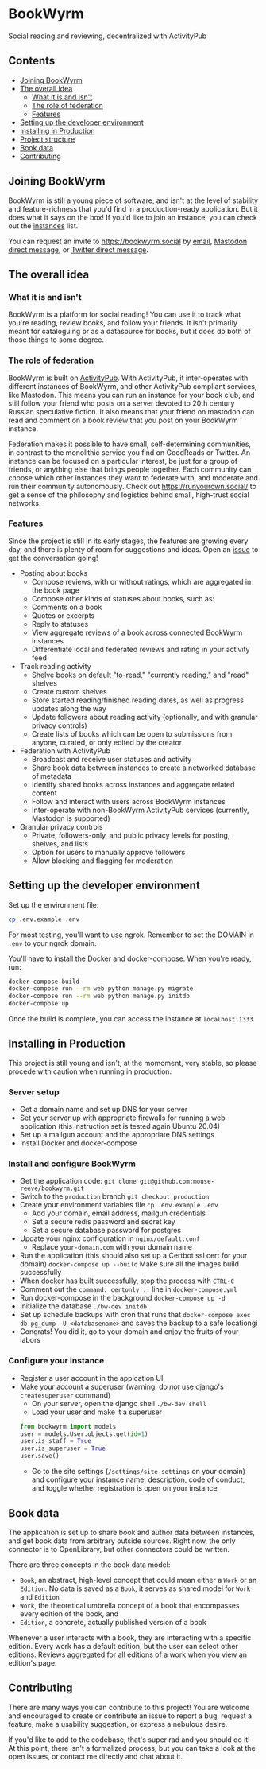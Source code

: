 # BookWyrm

Social reading and reviewing, decentralized with ActivityPub

## Contents
- [Joining BookWyrm](#joining-bookwyrm)
- [The overall idea](#the-overall-idea)
   - [What it is and isn't](#what-it-is-and-isnt)
   - [The role of federation](#the-role-of-federation)
   - [Features](#features)
 - [Setting up the developer environment](#setting-up-the-developer-environment)
 - [Installing in Production](#installing-in-production)
 - [Project structure](#project-structure)
 - [Book data](#book-data)
 - [Contributing](#contributing)

## Joining BookWyrm
BookWyrm is still a young piece of software, and isn't at the level of stability and feature-richness that you'd find in a production-ready application. But it does what it says on the box! If you'd like to join an instance, you can check out the [instances](https://github.com/mouse-reeve/bookwyrm/blob/main/instances.md) list.

You can request an invite to https://bookwyrm.social by [email](mailto:mousereeve@riseup.net), [Mastodon direct message](https://friend.camp/@tripofmice), or [Twitter direct message](https://twitter.com/tripofmice).

## The overall idea
### What it is and isn't
BookWyrm is a platform for social reading! You can use it to track what you're reading, review books, and follow your friends. It isn't  primarily meant for cataloguing or as a datasource for books, but it does do both of those things to some degree. 

### The role of federation
BookWyrm is built on [ActivityPub](http://activitypub.rocks/). With ActivityPub, it inter-operates with different instances of BookWyrm, and other ActivityPub compliant services, like Mastodon. This means you can run an instance for your book club, and still follow your friend who posts on a server devoted to 20th century Russian speculative fiction. It also means that your friend on mastodon can read and comment on a book review that you post on your BookWyrm instance.

Federation makes it possible to have small, self-determining communities, in contrast to the monolithic service you find on GoodReads or Twitter. An instance can be focused on a particular interest, be just for a group of friends, or anything else that brings people together. Each community can choose which other instances they want to federate with, and moderate and run their community autonomously. Check out https://runyourown.social/ to get a sense of the philosophy and logistics behind small, high-trust social networks.

### Features
Since the project is still in its early stages, the features are growing every day, and there is plenty of room for suggestions and ideas. Open an [issue](https://github.com/mouse-reeve/bookwyrm/issues) to get the conversation going!
 - Posting about books
    - Compose reviews, with or without ratings, which are aggregated in the book page
    - Compose other kinds of statuses about books, such as:
     - Comments on a book
     - Quotes or excerpts
    - Reply to statuses
    - View aggregate reviews of a book across connected BookWyrm instances
    - Differentiate local and federated reviews and rating in your activity feed
 - Track reading activity
    - Shelve books on default "to-read," "currently reading," and "read" shelves
    - Create custom shelves
    - Store started reading/finished reading dates, as well as progress updates along the way
    - Update followers about reading activity (optionally, and with granular privacy controls)
    - Create lists of books which can be open to submissions from anyone, curated, or only edited by the creator
 - Federation with ActivityPub
    - Broadcast and receive user statuses and activity
    - Share book data between instances to create a networked database of metadata
    - Identify shared books across instances and aggregate related content
    - Follow and interact with users across BookWyrm instances
    - Inter-operate with non-BookWyrm ActivityPub services (currently, Mastodon is supported)
 - Granular privacy controls
    - Private, followers-only, and public privacy levels for posting, shelves, and lists
    - Option for users to manually approve followers
    - Allow blocking and flagging for moderation

## Setting up the developer environment

Set up the environment file:

``` bash
cp .env.example .env
```

For most testing, you'll want to use ngrok. Remember to set the DOMAIN in `.env` to your ngrok domain.

You'll have to install the Docker and docker-compose. When you're ready, run:

```bash
docker-compose build
docker-compose run --rm web python manage.py migrate
docker-compose run --rm web python manage.py initdb
docker-compose up
```

Once the build is complete, you can access the instance at `localhost:1333`

## Installing in Production

This project is still young and isn't, at the momoment, very stable, so please procede with caution when running in production.
### Server setup
 - Get a domain name and set up DNS for your server
 - Set your server up with appropriate firewalls for running a web application (this instruction set is tested again Ubuntu 20.04)
 - Set up a mailgun account and the appropriate DNS settings
 - Install Docker and docker-compose
### Install and configure BookWyrm
 - Get the application code:
  `git clone git@github.com:mouse-reeve/bookwyrm.git`
 - Switch to the `production` branch
  `git checkout production`
 - Create your environment variables file
  `cp .env.example .env`
   - Add your domain, email address, mailgun credentials
   - Set a secure redis password and secret key
   - Set a secure database password for postgres
 - Update your nginx configuration in `nginx/default.conf`
   - Replace `your-domain.com` with your domain name
 - Run the application (this should also set up a Certbot ssl cert for your domain)
  `docker-compose up --build`
  Make sure all the images build successfully
 - When docker has built successfully, stop the process with `CTRL-C`
 - Comment out the `command: certonly...` line in `docker-compose.yml`
 - Run docker-compose in the background
  `docker-compose up -d`
 - Initialize the database
  `./bw-dev initdb`
 - Set up schedule backups with cron that runs that `docker-compose exec db pg_dump -U <databasename>` and saves the backup to a safe locationgi
 - Congrats! You did it, go to your domain and enjoy the fruits of your labors
### Configure your instance
 - Register a user account in the applcation UI
 - Make your account a superuser (warning: do *not* use django's `createsuperuser` command)
   - On your server, open the django shell
    `./bw-dev shell`
   - Load your user and make it a superuser
    ```python
    from bookwyrm import models
    user = models.User.objects.get(id=1)
    user.is_staff = True
    user.is_superuser = True
    user.save()
    ```
   - Go to the site settings (`/settings/site-settings` on your domain) and configure your instance name, description, code of conduct, and toggle whether registration is open on your instance


## Book data
The application is set up to share book and author data between instances, and get book data from arbitrary outside sources. Right now, the only connector is to OpenLibrary, but other connectors could be written.

There are three concepts in the book data model:
 - `Book`, an abstract, high-level concept that could mean either a `Work` or an `Edition`. No data is saved as a `Book`, it serves as shared model for `Work` and `Edition`
 - `Work`, the theoretical umbrella concept of a book that encompasses every edition of the book, and
 - `Edition`, a concrete, actually published version of a book
 
Whenever a user interacts with a book, they are interacting with a specific edition. Every work has a default edition, but the user can select other editions. Reviews aggregated for all editions of a work when you view an edition's page.


## Contributing
There are many ways you can contribute to this project! You are welcome and encouraged to create or contribute an issue to report a bug, request a feature, make a usability suggestion, or express a nebulous desire.

If you'd like to add to the codebase, that's super rad and you should do it! At this point, there isn't a formalized process, but you can take a look at the open issues, or contact me directly and chat about it.
